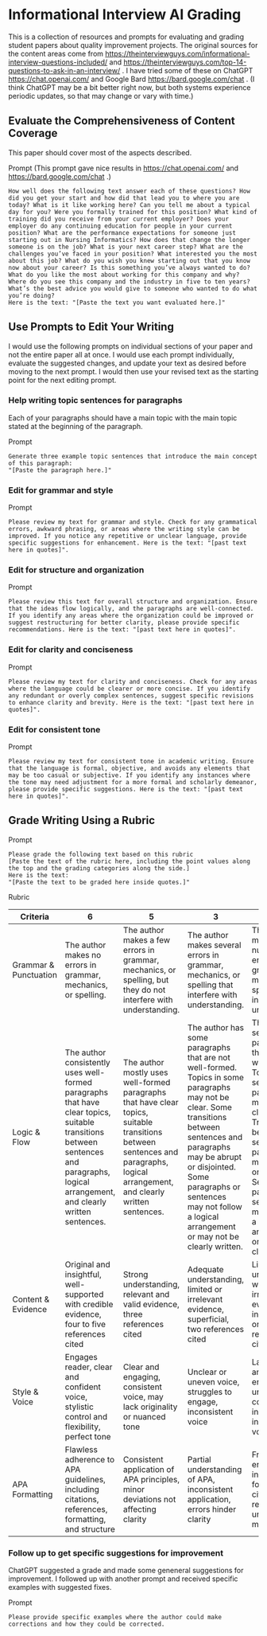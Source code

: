 # Informational Interview AI Grading

This is a collection of resources and prompts for evaluating and grading student papers about quality improvement projects. The original sources for the content areas come from https://theinterviewguys.com/informational-interview-questions-included/ and https://theinterviewguys.com/top-14-questions-to-ask-in-an-interview/ . I have tried some of these on ChatGPT https://chat.openai.com/ and Google Bard https://bard.google.com/chat . (I think ChatGPT may be a bit better right now, but both systems experience periodic updates, so that may change or vary with time.)

## Evaluate the Comprehensiveness of Content Coverage

This paper should cover most of the aspects described.

Prompt (This prompt gave nice results in https://chat.openai.com/ and https://bard.google.com/chat .)

```
How well does the following text answer each of these questions? How did you get your start and how did that lead you to where you are today? What is it like working here? Can you tell me about a typical day for you? Were you formally trained for this position? What kind of training did you receive from your current employer? Does your employer do any continuing education for people in your current position? What are the performance expectations for someone just starting out in Nursing Informatics? How does that change the longer someone is on the job? What is your next career step? What are the challenges you’ve faced in your position? What interested you the most about this job? What do you wish you knew starting out that you know now about your career? Is this something you’ve always wanted to do? What do you like the most about working for this company and why? Where do you see this company and the industry in five to ten years? What’s the best advice you would give to someone who wanted to do what you’re doing?
Here is the text: "[Paste the text you want evaluated here.]"
```

## Use Prompts to Edit Your Writing

I would use the following prompts on individual sections of your paper and not the entire paper all at once. I would use each prompt individually, evaluate the suggested changes, and update your text as desired before moving to the next prompt. I would then use your revised text as the starting point for the next editing prompt.

### Help writing topic sentences for paragraphs

Each of your paragraphs should have a main topic with the main topic stated at the beginning of the paragraph.

Prompt 

```
Generate three example topic sentences that introduce the main concept of this paragraph:
"[Paste the paragraph here.]"
```

### Edit for grammar and style

Prompt

```
Please review my text for grammar and style. Check for any grammatical errors, awkward phrasing, or areas where the writing style can be improved. If you notice any repetitive or unclear language, provide specific suggestions for enhancement. Here is the text: "[past text here in quotes]".
```

### Edit for structure and organization

Prompt

```
Please review this text for overall structure and organization. Ensure that the ideas flow logically, and the paragraphs are well-connected. If you identify any areas where the organization could be improved or suggest restructuring for better clarity, please provide specific recommendations. Here is the text: "[past text here in quotes]".
```

### Edit for clarity and conciseness

Prompt

```
Please review my text for clarity and conciseness. Check for any areas where the language could be clearer or more concise. If you identify any redundant or overly complex sentences, suggest specific revisions to enhance clarity and brevity. Here is the text: "[past text here in quotes]".
```

### Edit for consistent tone

Prompt

```
Please review my text for consistent tone in academic writing. Ensure that the language is formal, objective, and avoids any elements that may be too casual or subjective. If you identify any instances where the tone may need adjustment for a more formal and scholarly demeanor, please provide specific suggestions. Here is the text: "[past text here in quotes]".
```

## Grade Writing Using a Rubric

Prompt

```
Please grade the following text based on this rubric
[Paste the text of the rubric here, including the point values along the top and the grading categories along the side.]
Here is the text:
"[Paste the text to be graded here inside quotes.]"
```

Rubric

| Criteria |  6  |  5  |  3  |  2  |
| --- | --- | --- | --- | --- |
| Grammar & Punctuation | The author makes no errors in grammar, mechanics, or spelling. | The author makes a few errors in grammar, mechanics, or spelling, but they do not interfere with understanding. | The author makes several errors in grammar, mechanics, or spelling that interfere with understanding. | The author makes numerous errors in grammar, mechanics, or spelling that interfere with understanding. |
| Logic & Flow | The author consistently uses well-formed paragraphs that have clear topics, suitable transitions between sentences and paragraphs, logical arrangement, and clearly written sentences. | The author mostly uses well-formed paragraphs that have clear topics, suitable transitions between sentences and paragraphs, logical arrangement, and clearly written sentences. | The author has some paragraphs that are not well-formed. Topics in some paragraphs may not be clear. Some transitions between sentences and paragraphs may be abrupt or disjointed. Some paragraphs or sentences may not follow a logical arrangement or may not be clearly written. | The author has several paragraphs that are not well-formed. Topics in several paragraphs may not be clear. Transitions between sentences and paragraphs may be abrupt or disjointed. Several paragraphs or sentences may not follow a logical arrangement or may not be clearly written. |
| Content & Evidence | Original and insightful, well-supported with credible evidence, four to five references cited | Strong understanding, relevant and valid evidence, three references cited | Adequate understanding, limited or irrelevant evidence, superficial, two references cited | Limited understanding, weak or irrelevant evidence, inaccurate, one or no references cited |
| Style & Voice | Engages reader, clear and confident voice, stylistic control and flexibility, perfect tone | Clear and engaging, consistent voice, may lack originality or nuanced tone | Unclear or uneven voice, struggles to engage, inconsistent voice | Lacks clarity and engagement, unable to convey ideas, inconsistent or inappropriate voice |
| APA Formatting | Flawless adherence to APA guidelines, including citations, references, formatting, and structure | Consistent application of APA principles, minor deviations not affecting clarity | Partial understanding of APA, inconsistent application, errors hinder clarity | Frequent APA errors, inaccurate formatting, citations or references unclear or missing |

### Follow up to get specific suggestions for improvement

ChatGPT suggested a grade and made some geneneral suggestions for improvement. I followed up with another prompt and received specific examples with suggested fixes.

Prompt

```
Please provide specific examples where the author could make corrections and how they could be corrected.
```

